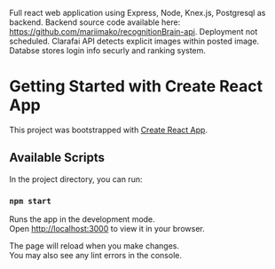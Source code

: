 Full react web application using Express, Node, Knex.js, Postgresql as backend. Backend source code available here: https://github.com/mariimako/recognitionBrain-api. 
Deployment not scheduled. Clarafai API detects explicit images within posted image. Databse stores login info securly and ranking system.



# Getting Started with Create React App

This project was bootstrapped with [Create React App](https://github.com/facebook/create-react-app).

## Available Scripts

In the project directory, you can run:

### `npm start`

Runs the app in the development mode.\
Open [http://localhost:3000](http://localhost:3000) to view it in your browser.

The page will reload when you make changes.\
You may also see any lint errors in the console.
